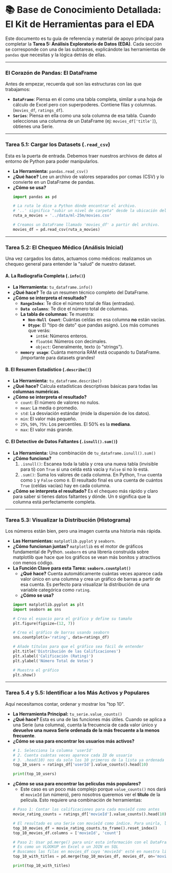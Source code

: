 # 📚 Base de Conocimiento Detallada: El Kit de Herramientas para el EDA

Este documento es tu guía de referencia y material de apoyo principal para completar la **Tarea 5: Análisis Exploratorio de Datos (EDA)**. Cada sección se corresponde con una de las subtareas, explicándote las herramientas de `pandas` que necesitas y la lógica detrás de ellas.

---

### **El Corazón de Pandas: El DataFrame**

Antes de empezar, recuerda qué son las estructuras con las que trabajamos:

*   **`DataFrame`**: Piensa en él como una tabla completa, similar a una hoja de cálculo de Excel pero con superpoderes. Contiene filas y columnas. (`movies_df`, `ratings_df`).
*   **`Series`**: Piensa en ella como una sola columna de esa tabla. Cuando seleccionas una columna de un DataFrame (ej: `movies_df['title']`), obtienes una Serie.

---

### **Tarea 5.1: Cargar los Datasets (`.read_csv`)**

Esta es la puerta de entrada. Debemos traer nuestros archivos de datos al entorno de Python para poder manipularlos.

*   **La Herramienta:** `pandas.read_csv()`
*   **¿Qué hace?** Lee un archivo de valores separados por comas (CSV) y lo convierte en un DataFrame de pandas.
*   **¿Cómo se usa?**
    ```python
    import pandas as pd

    # La ruta le dice a Python dónde encontrar el archivo.
    # '..' significa "subir un nivel de carpeta" desde la ubicación del notebook.
    ruta_a_movies = '../data/ml-25m/movies.csv'
    
    # Creamos un DataFrame llamado 'movies_df' a partir del archivo.
    movies_df = pd.read_csv(ruta_a_movies)
    ```

---

### **Tarea 5.2: El Chequeo Médico (Análisis Inicial)**

Una vez cargados los datos, actuamos como médicos: realizamos un chequeo general para entender la "salud" de nuestro dataset.

#### **A. La Radiografía Completa (`.info()`)**
*   **La Herramienta:** `tu_dataframe.info()`
*   **¿Qué hace?** Te da un resumen técnico completo del DataFrame.
*   **¿Cómo se interpreta el resultado?**
    *   **`RangeIndex`**: Te dice el número total de filas (entradas).
    *   **`Data columns`**: Te dice el número total de columnas.
    *   **La tabla de columnas**: Te muestra:
        *   **`Non-Null Count`**: Cuántas celdas en esa columna **no** están vacías.
        *   **`Dtype`**: El "tipo de dato" que pandas asignó. Los más comunes que verás:
            *   `int64`: Números enteros.
            *   `float64`: Números con decimales.
            *   `object`: Generalmente, texto (o "strings").
    *   **`memory usage`**: Cuánta memoria RAM está ocupando tu DataFrame. ¡Importante para datasets grandes!

#### **B. El Resumen Estadístico (`.describe()`)**
*   **La Herramienta:** `tu_dataframe.describe()`
*   **¿Qué hace?** Calcula estadísticas descriptivas básicas para todas las **columnas numéricas**.
*   **¿Cómo se interpreta el resultado?**
    *   `count`: El número de valores no nulos.
    *   `mean`: La media o promedio.
    *   `std`: La desviación estándar (mide la dispersión de los datos).
    *   `min`: El valor más pequeño.
    *   `25%`, `50%`, `75%`: Los percentiles. El 50% es la **mediana**.
    *   `max`: El valor más grande.

#### **C. El Detective de Datos Faltantes (`.isnull().sum()`)**
*   **La Herramienta:** Una combinación de `tu_dataframe.isnull().sum()`
*   **¿Cómo funciona?**
    1.  `.isnull()`: Escanea toda la tabla y crea una nueva tabla (invisible para ti) con `True` si una celda está vacía y `False` si no lo está.
    2.  `.sum()`: Suma los valores de cada columna. En Python, `True` cuenta como `1` y `False` como `0`. El resultado final es una cuenta de cuántos `True` (celdas vacías) hay en cada columna.
*   **¿Cómo se interpreta el resultado?** Es el chequeo más rápido y claro para saber si tienes datos faltantes y dónde. Un `0` significa que la columna está perfectamente completa.

---

### **Tarea 5.3: Visualizar la Distribución (Histograma)**

Los números están bien, pero una imagen cuenta una historia más rápida.

*   **Las Herramientas:** `matplotlib.pyplot` y `seaborn`.
*   **¿Cómo funcionan juntas?** `matplotlib` es el motor de gráficos fundamental de Python. `seaborn` es una librería construida sobre matplotlib que hace que los gráficos se vean más bonitos y atractivos con menos código.
*   **La Función Clave para esta Tarea: `seaborn.countplot()`**
    *   **¿Qué hace?** Cuenta automáticamente cuántas veces aparece cada valor único en una columna y crea un gráfico de barras a partir de esa cuenta. Es perfecto para visualizar la distribución de una variable categórica como `rating`.
    *   **¿Cómo se usa?**
      ```python
      import matplotlib.pyplot as plt
      import seaborn as sns
      
      # Crea el espacio para el gráfico y define su tamaño
      plt.figure(figsize=(12, 7))
      
      # Crea el gráfico de barras usando seaborn
      sns.countplot(x='rating', data=ratings_df)
      
      # Añade títulos para que el gráfico sea fácil de entender
      plt.title('Distribución de las Calificaciones')
      plt.xlabel('Calificación (Rating)')
      plt.ylabel('Número Total de Votos')
      
      # Muestra el gráfico
      plt.show()
      ```

---

### **Tarea 5.4 y 5.5: Identificar a los Más Activos y Populares**

Aquí necesitamos contar, ordenar y mostrar los "top 10".

*   **La Herramienta Principal:** `tu_serie.value_counts()`
*   **¿Qué hace?** Esta es una de las funciones más útiles. Cuando se aplica a una Serie (una columna), cuenta la frecuencia de cada valor único y **devuelve una nueva Serie ordenada de la más frecuente a la menos frecuente**.
*   **¿Cómo se usa para encontrar los usuarios más activos?**
    ```python
    # 1. Selecciona la columna 'userId'
    # 2. Cuenta cuántas veces aparece cada ID de usuario
    # 3. .head(10) nos da solo los 10 primeros de la lista ya ordenada
    top_10_users = ratings_df['userId'].value_counts().head(10)
    
    print(top_10_users)
    ```
*   **¿Cómo se usa para encontrar las películas más populares?**
    *   Este caso es un poco más complejo porque `value_counts()` nos dará el `movieId` (un número), pero nosotros queremos ver el **título** de la película. Esto requiere una combinación de herramientas:
      ```python
      # Paso 1: Contar las calificaciones para cada movieId como antes
      movie_rating_counts = ratings_df['movieId'].value_counts().head(10)
      
      # El resultado es una Serie con movieId como índice. Para unirla, la convertimos en un DataFrame
      top_10_movies_df = movie_rating_counts.to_frame().reset_index()
      top_10_movies_df.columns = ['movieId', 'count']

      # Paso 2: Usar pd.merge() para unir esta información con el DataFrame de películas
      # Es como un VLOOKUP en Excel o un JOIN en SQL
      # Buscamos las filas en movies_df cuyo 'movieId' esté en nuestra lista del top 10
      top_10_with_titles = pd.merge(top_10_movies_df, movies_df, on='movieId')

      print(top_10_with_titles)
      ```